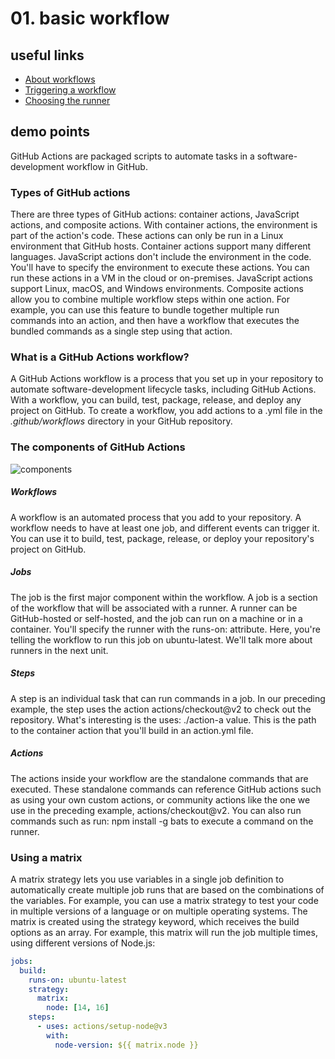 # 01. basic workflow

## useful links
- [About workflows](https://docs.github.com/en/actions/using-workflows/about-workflows)
- [Triggering a workflow](https://docs.github.com/en/actions/using-workflows/triggering-a-workflow)
- [Choosing the runner](https://docs.github.com/en/actions/using-jobs/choosing-the-runner-for-a-job)

## demo points
GitHub Actions are packaged scripts to automate tasks in a software-development workflow in GitHub.

### Types of GitHub actions
There are three types of GitHub actions: container actions, JavaScript actions, and composite actions.
With container actions, the environment is part of the action's code. These actions can only be run in a Linux environment that GitHub hosts. Container actions support many different languages.
JavaScript actions don't include the environment in the code. You'll have to specify the environment to execute these actions. You can run these actions in a VM in the cloud or on-premises. JavaScript actions support Linux, macOS, and Windows environments.
Composite actions allow you to combine multiple workflow steps within one action. For example, you can use this feature to bundle together multiple run commands into an action, and then have a workflow that executes the bundled commands as a single step using that action.

### What is a GitHub Actions workflow?
A GitHub Actions workflow is a process that you set up in your repository to automate software-development lifecycle tasks, including GitHub Actions. With a workflow, you can build, test, package, release, and deploy any project on GitHub.
To create a workflow, you add actions to a .yml file in the _.github/workflows_ directory in your GitHub repository.

### The components of GitHub Actions
![components](https://learn.microsoft.com/en-us/training/github/github-actions-automate-tasks/media/github-actions-workflow-components.png)

##### Workflows
A workflow is an automated process that you add to your repository. A workflow needs to have at least one job, and different events can trigger it. You can use it to build, test, package, release, or deploy your repository's project on GitHub.

##### Jobs
The job is the first major component within the workflow. A job is a section of the workflow that will be associated with a runner. A runner can be GitHub-hosted or self-hosted, and the job can run on a machine or in a container. You'll specify the runner with the runs-on: attribute. Here, you're telling the workflow to run this job on ubuntu-latest. We'll talk more about runners in the next unit.

##### Steps
A step is an individual task that can run commands in a job. In our preceding example, the step uses the action actions/checkout@v2 to check out the repository. What's interesting is the uses: ./action-a value. This is the path to the container action that you'll build in an action.yml file.

##### Actions
The actions inside your workflow are the standalone commands that are executed. These standalone commands can reference GitHub actions such as using your own custom actions, or community actions like the one we use in the preceding example, actions/checkout@v2. You can also run commands such as run: npm install -g bats to execute a command on the runner.

### Using a matrix

A matrix strategy lets you use variables in a single job definition to automatically create multiple job runs that are based on the combinations of the variables. For example, you can use a matrix strategy to test your code in multiple versions of a language or on multiple operating systems. The matrix is created using the strategy keyword, which receives the build options as an array. For example, this matrix will run the job multiple times, using different versions of Node.js:

```yaml
jobs:
  build:
    runs-on: ubuntu-latest
    strategy:
      matrix:
        node: [14, 16]
    steps:
      - uses: actions/setup-node@v3
        with:
          node-version: ${{ matrix.node }}
```